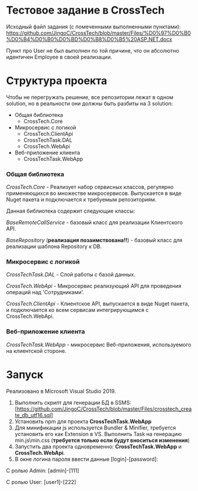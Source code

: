 # Тестовое задание в CrossTech

Исходный файл задания (с помеченными выполненными пунктами): https://github.com/JingoC/CrossTech/blob/master/Files/%D0%97%D0%B0%D0%B4%D0%B0%D0%BD%D0%B8%D0%B5%20ASP.NET.docx

Пункт про User не был выполнен по той причине, что он абсолютно идентичен Employee в своей реализации.

# Структура проекта

Чтобы не перегружать решение, все репозитории лежат в одном solution, но в реальности они должны быть разбиты на 3 solution:

+ Общая библиотека
    + CrossTech.Core
+ Микросервис с логикой
    + CrossTech.ClientApi
    + CrossTechTask.DAL
    + CrossTech.WebApi
+ Веб-приложение клиента
    + CrossTechTask.WebApp

### Общая библиотека

_CrossTech.Core_ - Реализует набор сервисных классов, регулярно применяющихся во множестве микросервисов. Выпускается в виде Nuget пакета и подключается к требуемым репозиториям.

Данная библиотека содержит следующие классы:

_BaseRemoteCallService_ - базовый класс для реализации Клиентского API.

_BaseRepository_ (**реализация позаимствована!!**) - базовый класс для реализации шаблона Repository к DB.

### Микросервис с логикой

_CrossTechTask.DAL_ - Слой работы с базой данных. 

_CrossTech.WebApi_ - Микросервис реализующий API для проведения операций над 'Сотрудниками'.

_CrossTech.ClientApi_ - Клиентское API, выпускается в виде Nuget пакета, и подключается ко всем сервисам интегрирующимся с CrossTech.WebApi.

### Веб-приложение клиента

_CrossTechTask.WebApp_ - микросервис Веб-приложения, используемого на клиентской стороне.

# Запуск

Реализовано в Microsoft Visual Studio 2019.

1. Выполнить скрипт для генерации БД в SSMS: [https://github.com/JingoC/CrossTech/blob/master/Files/crosstech_create_db_utf16.sql]
2. Установить npm для проекта **CrossTechTask.WebApp**
3. Для минификации js используется Bundler & Minifier, требуется установить его как Extension в VS. Выполнить Task на генерацию min.js\min.css (**требуется только если будут вноситься изменения**)
4. Запустить два проекта одновременно: **CrossTechTask.WebApp** и **CrossTech.WebApi**.
5. В окне логина пароля ввести данные [login]-[password]:

С ролью Admin:  [admin]-[111]

С ролью User: [user1]-[222]


